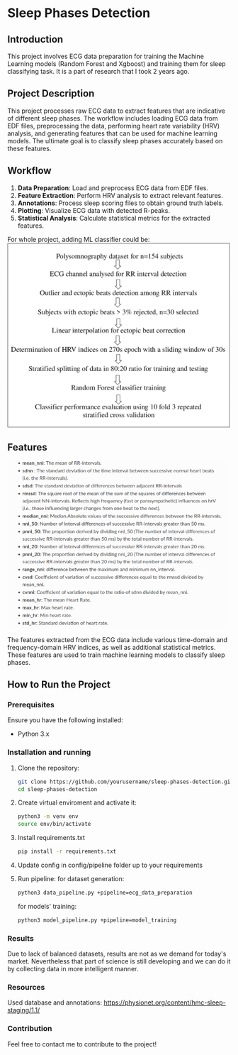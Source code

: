 # Sleep Phases Detection 

## Introduction

This project involves ECG data preparation for training the Machine Learning models (Random Forest and Xgboost) and training them for sleep classifying task. It is a part of research that I took 2 years ago.

## Project Description

This project processes raw ECG data to extract features that are indicative of different sleep phases. The workflow includes loading ECG data from EDF files, preprocessing the data, performing heart rate variability (HRV) analysis, and generating features that can be used for machine learning models. The ultimate goal is to classify sleep phases accurately based on these features.

## Workflow

1. **Data Preparation**: Load and preprocess ECG data from EDF files.
2. **Feature Extraction**: Perform HRV analysis to extract relevant features.
3. **Annotations**: Process sleep scoring files to obtain ground truth labels.
4. **Plotting**: Visualize ECG data with detected R-peaks.
5. **Statistical Analysis**: Calculate statistical metrics for the extracted features.

For whole project, adding ML classifier could be:
![Workflow](workflow.jpg)

## Features

![Features](features.png)

The features extracted from the ECG data include various time-domain and frequency-domain HRV indices, as well as additional statistical metrics. These features are used to train machine learning models to classify sleep phases.

## How to Run the Project

### Prerequisites

Ensure you have the following installed:
- Python 3.x

### Installation and running

1. Clone the repository:
   ```sh
   git clone https://github.com/yourusername/sleep-phases-detection.git
   cd sleep-phases-detection
    ```
2. Create virtual enviroment and activate it:
    ``` sh
    python3 -m venv env
    source env/bin/activate
    ```
3. Install requirements.txt
    ```sh
    pip install -r requirements.txt
    ```
4. Update config in config/pipeline folder up to your requirements
5. Run pipeline:
   for dataset generation:
   
    ```sh
    python3 data_pipeline.py +pipeline=ecg_data_preparation
    ```
   for models' training:
    ```sh
    python3 model_pipeline.py +pipeline=model_training
    ```

### Results
Due to lack of balanced datasets, results are not as we demand for today's market. Nevertheless that part of science is still developing and we can do it by collecting data in more intelligent manner.
### Resources

Used database and annotations: https://physionet.org/content/hmc-sleep-staging/1.1/

### Contribution

Feel free to contact me to contribute to the project!
